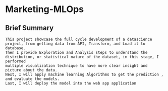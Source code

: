 # Marketing-MLOps
## Brief Summary
	This project showcase the full cycle development of a datascience project, from getting data from API, Transform, and Load it to database. 
	Then I provide Exploration and Analysis steps to understand the distribution, or statistical nature of the dataset, in this stage, I performed 
	multiple visualization technique to have more clear insight and picture about the data. 
	Next, I will apply machine learning Algorithms to get the prediction , and evaluate the models. 
	Last, I will deploy the model into the web app application 

    